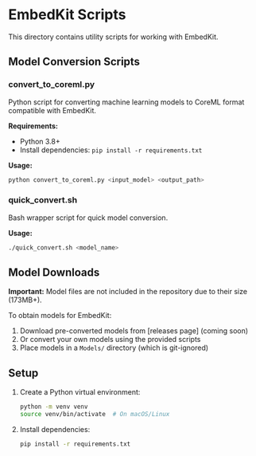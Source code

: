 # EmbedKit Scripts

This directory contains utility scripts for working with EmbedKit.

## Model Conversion Scripts

### convert_to_coreml.py
Python script for converting machine learning models to CoreML format compatible with EmbedKit.

**Requirements:**
- Python 3.8+
- Install dependencies: `pip install -r requirements.txt`

**Usage:**
```bash
python convert_to_coreml.py <input_model> <output_path>
```

### quick_convert.sh
Bash wrapper script for quick model conversion.

**Usage:**
```bash
./quick_convert.sh <model_name>
```

## Model Downloads

**Important:** Model files are not included in the repository due to their size (173MB+). 

To obtain models for EmbedKit:
1. Download pre-converted models from [releases page] (coming soon)
2. Or convert your own models using the provided scripts
3. Place models in a `Models/` directory (which is git-ignored)

## Setup

1. Create a Python virtual environment:
   ```bash
   python -m venv venv
   source venv/bin/activate  # On macOS/Linux
   ```

2. Install dependencies:
   ```bash
   pip install -r requirements.txt
   ```